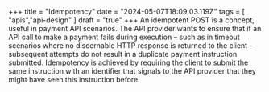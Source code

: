+++ 
title = "Idempotency"
date = "2024-05-07T18:09:03.119Z"
tags = [ "apis","api-design" ]
draft = "true"
+++
An idempotent POST is a concept, useful in payment API scenarios. The API provider wants to ensure that if an API call to make a payment fails during execution – such as in timeout scenarios where no discernable HTTP response is returned to the client – subsequent attempts do not result in a duplicate payment instruction submitted. Idempotency is achieved by requiring the client to submit the same instruction with an identifier that signals to the API provider that they might have seen this instruction before.


